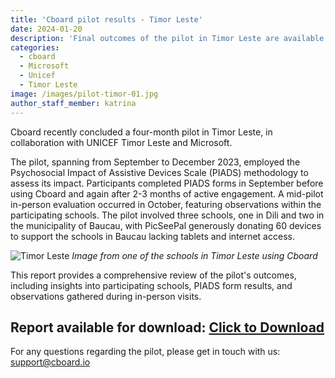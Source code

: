 ```yaml
---
title: 'Cboard pilot results - Timor Leste'
date: 2024-01-20
description: 'Final outcomes of the pilot in Timor Leste are available to download'
categories:
  - cboard
  - Microsoft
  - Unicef
  - Timor Leste
image: /images/pilot-timor-01.jpg
author_staff_member: katrina
---
```

 Cboard recently concluded a four-month pilot in Timor Leste, in collaboration with UNICEF Timor Leste and Microsoft. 

The pilot, spanning from September to December 2023, employed the Psychosocial Impact of Assistive Devices Scale (PIADS) methodology to assess its impact. Participants completed PIADS forms in September before using Cboard and again after 2-3 months of active engagement. A mid-pilot in-person evaluation occurred in October, featuring observations within the participating schools. The pilot involved three schools, one in Dili and two in the municipality of Baucau, with PicSeePal generously donating 60 devices to support the schools in Baucau lacking tablets and internet access. 

![Timor Leste](/images/pilot-timor-02.jpg)
*Image from one of the schools in Timor Leste using Cboard*

This report provides a comprehensive review of the pilot's outcomes, including insights into participating schools, PIADS form results, and observations gathered during in-person visits.

## **Report available for download: <a href="/public/documents/CboardTimorLestePilot2023Report.pdf" download>Click to Download</a>**


For any questions regarding the pilot, please get in touch with us: [support@cboard.io](support@cboard.io)
